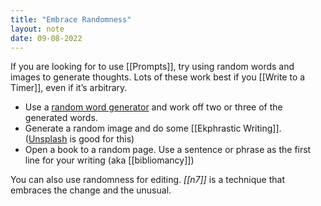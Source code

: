 ```yaml
---
title: "Embrace Randomness"
layout: note
date: 09-08-2022
---
```


If you are looking for to use [[Prompts]], try using random words and images to generate thoughts. Lots of these work best if you [[Write to a Timer]], even if it’s arbitrary. 

-   Use a <a href="https://randomwordgenerator.com/" >random word generator</a> and work off two or three of the generated words.
-   Generate a random image and do some [[Ekphrastic Writing]]. (<a href="https://unsplash.com/s/photos/random" >Unsplash</a> is good for this)
-   Open a book to a random page. Use a sentence or phrase as the first line for your writing (aka [[bibliomancy]])

You can also use randomness for editing. *[[n7]]* is a technique that embraces the change and the unusual.
